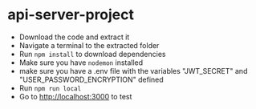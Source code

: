 # api-server-project

- Download the code and extract it  
- Navigate a terminal to the extracted folder  
- Run `npm install` to download dependencies  
- Make sure you have `nodemon` installed
- make sure you have a .env file with the variables "JWT_SECRET" and "USER_PASSWORD_ENCRYPTION" defined
- Run `npm run local`  
- Go to [http://localhost:3000](http://localhost:3000) to test  
